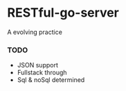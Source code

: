 # RESTful-go-server
A evolving practice

### TODO

- JSON support
- Fullstack through
- Sql & noSql determined